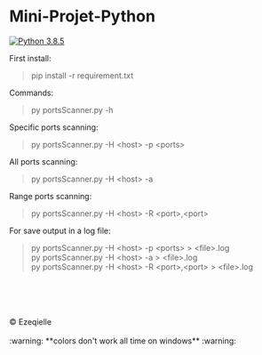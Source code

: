# Mini-Projet-Python

[![Python 3.8.5](https://img.shields.io/badge/python-3.8.5-blue.svg)](https://www.python.org/downloads/release/python-385/)

First install:
> pip install -r requirement.txt

Commands:
> py portsScanner.py -h

Specific ports scanning:
> py portsScanner.py -H \<host> -p \<ports>

All ports scanning:
> py portsScanner.py -H \<host> -a

Range ports scanning:
> py portsScanner.py -H \<host> -R \<port>,\<port>

For save output in a log file:
> py portsScanner.py -H \<host> -p \<ports> > \<file>.log </br>
> py portsScanner.py -H \<host> -a > \<file>.log </br>
> py portsScanner.py -H \<host> -R \<port>,\<port> > \<file>.log

</br>
</br>
</br>
</br>
© Ezeqielle
</br>
</br>
:warning: **colors don't work all time on windows** :warning:
